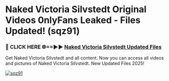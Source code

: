 # Naked Victoria Silvstedt Original Videos 0nlyFans Leaked - Files Updated! (sqz91)

<h3>🔴 CLICK HERE 🌐==►► <a href="https://tinyurl.com/yckcrads" rel="nofollow">Naked Victoria Silvstedt Updated Files</a></h3>

Get Naked Victoria Silvstedt and all content. Now you can access all videos and pictures of Naked Victoria Silvstedt. New Updated Files 2025!

[![sqz91](https://i.imgur.com/hpKpOFt.gif)](https://tinyurl.com/yckcrads)
